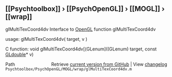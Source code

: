 ## [[Psychtoolbox]] &#8250; [[PsychOpenGL]] &#8250; [[MOGL]] &#8250; [[wrap]]

glMultiTexCoord4dv  Interface to [OpenGL](OpenGL) function glMultiTexCoord4dv  
  
usage:  glMultiTexCoord4dv( target, v )  
  
C function:  void glMultiTexCoord4dv[(GLenum]((GLenum) target, const [GLdouble](GLdouble)\* v)  




<div class="code_header" style="text-align:right;">
  <span style="float:left;">Path&nbsp;&nbsp;</span> <span class="counter">Retrieve <a href=
  "https://raw.github.com/Psychtoolbox-3/Psychtoolbox-3/beta/Psychtoolbox/PsychOpenGL/MOGL/wrap/glMultiTexCoord4dv.m">current version from GitHub</a> | View <a href=
  "https://github.com/Psychtoolbox-3/Psychtoolbox-3/commits/beta/Psychtoolbox/PsychOpenGL/MOGL/wrap/glMultiTexCoord4dv.m">changelog</a></span>
</div>
<div class="code">
  <code>Psychtoolbox/PsychOpenGL/MOGL/wrap/glMultiTexCoord4dv.m</code>
</div>


